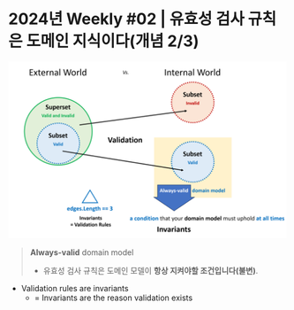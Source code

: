 # 2024년 Weekly #02 | 유효성 검사 규칙은 도메인 지식이다(개념 2/3)

![](./.images/2024-01-07-17-07-53.png)

> **Always-valid** domain model  
> - 유효성 검사 규칙은 도메인 모델이 **항상 지켜야할 조건입니다(불변)**.

- Validation rules are invariants
  - = Invariants are the reason validation exists